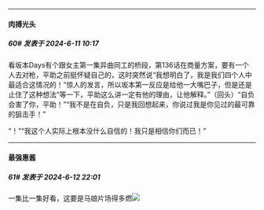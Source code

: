 ﻿
*****

####  肉搏光头  
##### 60#       发表于 2024-6-11 10:17

看坂本Days有个跟女主第一集异曲同工的桥段，第136话在商量方案，要有一个人去对枪，平助之前挺怀疑自己的，这时突然说“我想明白了，我是我们四个人中最适合这情况的！”惊人的发言，所以坂本第一反应是给他一大嘴巴子，但是还是止住了这种想法“等一下，平助这么讲一定有他的理由，让他解释。”（回头）“自负会害了你，平助！”“我不是在自负，只是我回想起来，你说过我是你见过的最可靠的狙击手！”

“！”“我这个人实际上根本没什么自信的！我只是相信你们而已！”


*****

####  最强惠酱  
##### 61#       发表于 2024-6-12 22:01

一集比一集好看，这要是马娘片场得多燃<img src="https://static.saraba1st.com/image/smiley/face2017/066.png" referrerpolicy="no-referrer">

